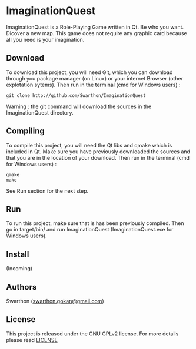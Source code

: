 ImaginationQuest
=========

ImaginationQuest is a Role-Playing Game written in Qt. Be who you want. Dicover a new map. This game does not require any graphic card because all you need is your imagination.

Download
--------

To download this project, you will need Git, which you can download through you package manager (on Linux) or your internet Browser (other explotation sytems). Then run in the terminal (cmd for Windows users) :
```
git clone http://github.com/Swarthon/ImaginationQuest
```
Warning : the git command will download the sources in the ImaginationQuest directory.

Compiling
---------

To compile this project, you will need the Qt libs and qmake which is included in Qt. Make sure you have previously downloaded the sources and that you are in the location of your download. Then run in the terminal (cmd for Windows users) :
```
qmake
make
```
See Run section for the next step.

Run
---

To run this project, make sure that is has been previously compiled. Then go in
target/bin/ and run ImaginationQuest (ImaginationQuest.exe for Windows users).

Install
-------

(Incoming)

Authors
-------

Swarthon (swarthon.gokan@gmail.com)

License
-------

This project is released under the GNU GPLv2 license. For more details please
read [LICENSE](LICENSE)
